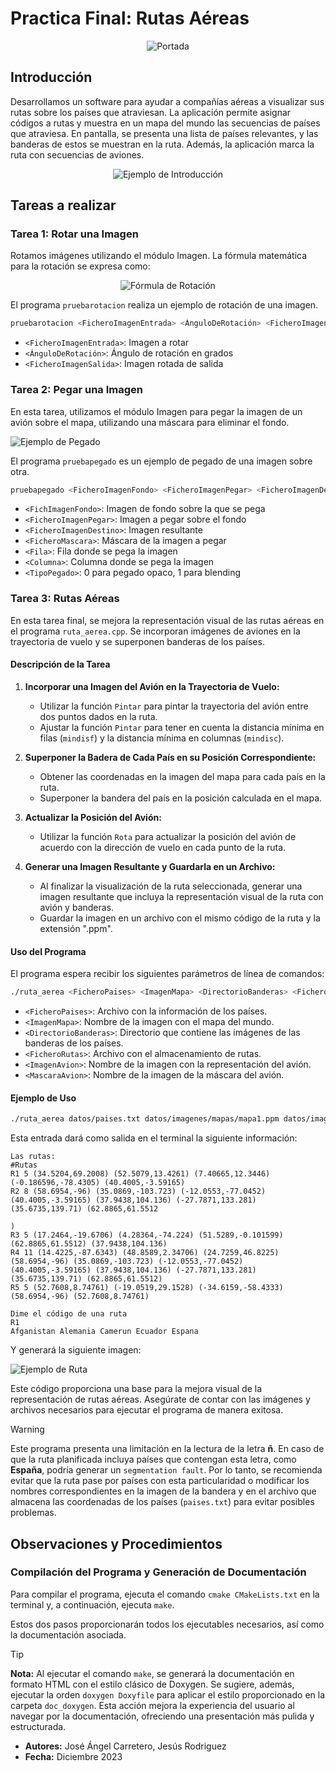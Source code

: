 

# Practica Final: Rutas Aéreas

<p align="center">
  <img src="rutas_aereas/doc/portada.png" alt="Portada">
</p>

## Introducción

Desarrollamos un software para ayudar a compañías aéreas a visualizar sus rutas sobre los países que atraviesan. La aplicación permite asignar códigos a rutas y muestra en un mapa del mundo las secuencias de países que atraviesa. En pantalla, se presenta una lista de países relevantes, y las banderas de estos se muestran en la ruta. Además, la aplicación marca la ruta con secuencias de aviones.

<p align="center">
  <img src="rutas_aereas/doc/ej_intro.png" alt="Ejemplo de Introducción">
</p>

## Tareas a realizar

### Tarea 1: Rotar una Imagen

Rotamos imágenes utilizando el módulo Imagen. La fórmula matemática para la rotación se expresa como:

<p align="center">
  <img src="rutas_aereas/doc/tarea1.png" alt="Fórmula de Rotación">
</p>

El programa `pruebarotacion` realiza un ejemplo de rotación de una imagen.

```bash
pruebarotacion <FicheroImagenEntrada> <ÁnguloDeRotación> <FicheroImagenSalida>
```

- `<FicheroImagenEntrada>`: Imagen a rotar
- `<ÁnguloDeRotación>`: Ángulo de rotación en grados
- `<FicheroImagenSalida>`: Imagen rotada de salida

### Tarea 2: Pegar una Imagen

En esta tarea, utilizamos el módulo Imagen para pegar la imagen de un avión sobre el mapa, utilizando una máscara para eliminar el fondo.

![Ejemplo de Pegado](rutas_aereas/doc/tarea2.png)


El programa `pruebapegado` es un ejemplo de pegado de una imagen sobre otra.

```bash
pruebapegado <FicheroImagenFondo> <FicheroImagenPegar> <FicheroImagenDestino> <FicheroMascara> <Fila> <Columna> <TipoPegado>
```

- `<FichImagenFondo>`: Imagen de fondo sobre la que se pega
- `<FicheroImagenPegar>`: Imagen a pegar sobre el fondo
- `<FicheroImagenDestino>`: Imagen resultante
- `<FicheroMascara>`: Máscara de la imagen a pegar
- `<Fila>`: Fila donde se pega la imagen
- `<Columna>`: Columna donde se pega la imagen
- `<TipoPegado>`: 0 para pegado opaco, 1 para blending

### Tarea 3: Rutas Aéreas
En esta tarea final, se mejora la representación visual de las rutas aéreas en el programa `ruta_aerea.cpp`. Se incorporan imágenes de aviones en la trayectoria de vuelo y se superponen banderas de los países.

#### Descripción de la Tarea

1. **Incorporar una Imagen del Avión en la Trayectoria de Vuelo:**
   - Utilizar la función `Pintar` para pintar la trayectoria del avión entre dos puntos dados en la ruta.
   - Ajustar la función `Pintar` para tener en cuenta la distancia mínima en filas (`mindisf`) y la distancia mínima en columnas (`mindisc`).

2. **Superponer la Badera de Cada País en su Posición Correspondiente:**
   - Obtener las coordenadas en la imagen del mapa para cada país en la ruta.
   - Superponer la bandera del país en la posición calculada en el mapa.

3. **Actualizar la Posición del Avión:**
   - Utilizar la función `Rota` para actualizar la posición del avión de acuerdo con la dirección de vuelo en cada punto de la ruta.

4. **Generar una Imagen Resultante y Guardarla en un Archivo:**
   - Al finalizar la visualización de la ruta seleccionada, generar una imagen resultante que incluya la representación visual de la ruta con avión y banderas.
   - Guardar la imagen en un archivo con el mismo código de la ruta y la extensión ".ppm".

#### Uso del Programa

El programa espera recibir los siguientes parámetros de línea de comandos:

```bash
./ruta_aerea <FicheroPaises> <ImagenMapa> <DirectorioBanderas> <FicheroRutas> <ImagenAvion> <MascaraAvion>
```

- `<FicheroPaises>`: Archivo con la información de los países.
- `<ImagenMapa>`: Nombre de la imagen con el mapa del mundo.
- `<DirectorioBanderas>`: Directorio que contiene las imágenes de las banderas de los países.
- `<FicheroRutas>`: Archivo con el almacenamiento de rutas.
- `<ImagenAvion>`: Nombre de la imagen con la representación del avión.
- `<MascaraAvion>`: Nombre de la imagen de la máscara del avión.

#### Ejemplo de Uso

```bash
./ruta_aerea datos/paises.txt datos/imagenes/mapas/mapa1.ppm datos/imagenes/banderas/ datos/almacen_rutas.txt datos/imagenes/aviones/avion1.ppm datos/imagenes/aviones/mascara_avion1.pgm
```

Esta entrada dará como salida en el terminal la siguiente información:

```plaintext
Las rutas: 
#Rutas
R1 5 (34.5204,69.2008) (52.5079,13.4261) (7.40665,12.3446) (-0.186596,-78.4305) (40.4005,-3.59165) 
R2 8 (58.6954,-96) (35.0869,-103.723) (-12.0553,-77.0452) (40.4005,-3.59165) (37.9438,104.136) (-27.7871,133.281) (35.6735,139.71) (62.8865,61.5512

) 
R3 5 (17.2464,-19.6706) (4.28364,-74.224) (51.5289,-0.101599) (62.8865,61.5512) (37.9438,104.136) 
R4 11 (14.4225,-87.6343) (48.8589,2.34706) (24.7259,46.8225) (58.6954,-96) (35.0869,-103.723) (-12.0553,-77.0452) (40.4005,-3.59165) (37.9438,104.136) (-27.7871,133.281) (35.6735,139.71) (62.8865,61.5512) 
R5 5 (52.7608,8.74761) (-19.0519,29.1528) (-34.6159,-58.4333) (58.6954,-96) (52.7608,8.74761) 

Dime el código de una ruta
R1
Afganistan Alemania Camerun Ecuador Espana 
```

Y generará la siguiente imagen:

![Ejemplo de Ruta](rutas_aereas/doc/R1.png)

Este código proporciona una base para la mejora visual de la representación de rutas aéreas. Asegúrate de contar con las imágenes y archivos necesarios para ejecutar el programa de manera exitosa.

> [!WARNING]
> Este programa presenta una limitación en la lectura de la letra **ñ**. En caso de que la ruta planificada incluya países que contengan 
esta letra, como **España**, podría generar un `segmentation fault`. Por lo tanto, se recomienda evitar que la ruta pase por países con 
esta particularidad o modificar los nombres correspondientes en la imagen de la bandera y en el archivo que almacena las coordenadas de 
los países (`paises.txt`) para evitar posibles problemas.
## Observaciones y Procedimientos

### Compilación del Programa y Generación de Documentación

Para compilar el programa, ejecuta el comando `cmake CMakeLists.txt` en la terminal y, a continuación, ejecuta `make`.

Estos dos pasos proporcionarán todos los ejecutables necesarios, así como la documentación asociada.

> [!TIP]
> **Nota:** Al ejecutar el comando `make`, se generará la documentación en formato HTML con el estilo clásico de Doxygen. Se sugiere, además, ejecutar la orden `doxygen Doxyfile` para aplicar el estilo proporcionado en la carpeta `doc_doxygen`. Esta acción mejora la experiencia del usuario al navegar por la documentación, ofreciendo una presentación más pulida y estructurada.
- **Autores:** José Ángel Carretero, Jesús Rodriguez
- **Fecha:** Diciembre 2023




